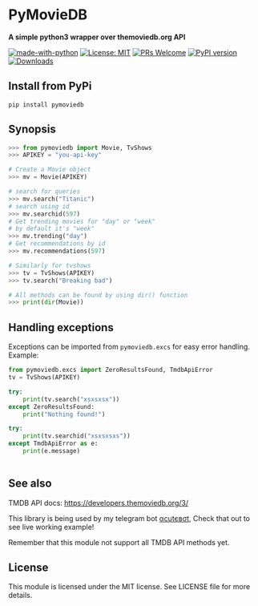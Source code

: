 # PyMovieDB
<b>A simple python3 wrapper over themoviedb.org API</b>

[![made-with-python](https://img.shields.io/badge/Made%20with-Python-1f425f.svg)](https://www.python.org/)
[![License: MIT](https://img.shields.io/badge/License-MIT-yellow.svg)](https://opensource.org/licenses/MIT)
[![PRs Welcome](https://img.shields.io/badge/PRs-welcome-brightgreen.svg?style=flat-square)](http://makeapullrequest.com)
[![PyPI version](https://badge.fury.io/py/pymoviedb.svg)](https://badge.fury.io/py/pymoviedb)
[![Downloads](https://pepy.tech/badge/pymoviedb)](https://pepy.tech/project/pymoviedb)


## Install from PyPi
```pip install pymoviedb```

## Synopsis
```python
>>> from pymoviedb import Movie, TvShows
>>> APIKEY = "you-api-key"

# Create a Movie object
>>> mv = Movie(APIKEY)

# search for queries
>>> mv.search("Titanic")
# search using id
>>> mv.searchid(597)
# Get trending movies for "day" or "week"
# by default it's "week"
>>> mv.trending("day")
# Get recommendations by id
>>> mv.recommendations(597)

# Similarly for tvshows
>>> tv = TvShows(APIKEY)
>>> tv.search("Breaking bad")

# All methods can be found by using dir() function
>>> print(dir(Movie))
```


## Handling exceptions
Exceptions can be imported from `pymoviedb.excs` for easy error handling.
Example:

```python
from pymoviedb.excs import ZeroResultsFound, TmdbApiError
tv = TvShows(APIKEY)

try:
    print(tv.search("xsxsxsx"))
except ZeroResultsFound:
    print("Nothing found!")

try:
    print(tv.searchid("xsxsxsxs"))
except TmdbApiError as e:
    print(e.message)
    
```  


## See also
TMDB API docs: https://developers.themoviedb.org/3/

This library is being used by my telegram bot [αcutєвσt](https://t.me/acutebot),
Check that out to see live working example!

Remember that this module not support all TMDB API methods yet.
## License

This module is licensed under the MIT license. See LICENSE file for more details.
